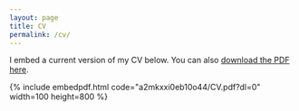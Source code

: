 ```yaml
---
layout: page
title: CV
permalink: /cv/
---
```


I embed a current version of my CV below. You can also [download the PDF here](https://www.dropbox.com/s/a2mkxxi0eb10o44/CV.pdf?dl=0).

{% include embedpdf.html code="a2mkxxi0eb10o44/CV.pdf?dl=0" width=100 height=800 %}

